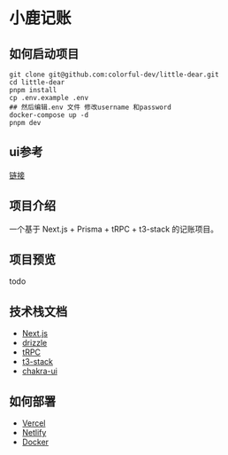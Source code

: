 # 小鹿记账

## 如何启动项目
```shell
git clone git@github.com:colorful-dev/little-dear.git
cd little-dear
pnpm install
cp .env.example .env
## 然后编辑.env 文件 修改username 和password
docker-compose up -d
pnpm dev
```

## ui参考
[链接](https://sspai.com/post/66169)

## 项目介绍

一个基于 Next.js + Prisma + tRPC + t3-stack 的记账项目。

## 项目预览

todo

## 技术栈文档

- [Next.js](https://nextjs.org)
- [drizzle](https://orm.drizzle.team/)
- [tRPC](https://trpc.io)
- [t3-stack](https://create.t3.gg/)
- [chakra-ui](https://chakra-ui.com/docs/components/text/usage)

## 如何部署

- [Vercel](https://create.t3.gg/en/deployment/vercel)  
- [Netlify](https://create.t3.gg/en/deployment/netlify) 
- [Docker](https://create.t3.gg/en/deployment/docker)

